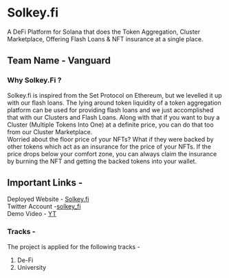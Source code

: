 # Solkey.fi

A DeFi Platform for Solana that does the Token Aggregation, Cluster Marketplace, Offering Flash Loans & NFT insurance at a single place.

## Team Name - Vanguard

### Why Solkey.Fi ?

Solkey.fi is inspired from the Set Protocol on Ethereum, but we levelled it up with our flash loans. The lying around token liquidity of a token aggregation platform can be used for providing flash loans and we just accomplished that with our Clusters and Flash Loans. Along with that if you want to buy a Cluster (Multiple Tokens Into One) at a definite price, you can do that too from our Cluster Marketplace. <br />
Worried about the floor price of your NFTs? What if they were backed by other tokens which act as an insurance for the price of your NFTs. If the price drops below your comfort zone, you can always claim the insurance by burning the NFT and getting the backed tokens into your wallet.

## Important Links - 

Deployed Website - [Solkey.fi](https://solkey-fi-five.vercel.app/) <br />
Twitter Account -[solkey_fi](https://twitter.com/solkey_fi?t=3lZyj-2eOBGrxPRx9n_gTA&s=09) <br />
Demo Video - [YT]() <br />

### Tracks - 

The project is applied for the following tracks - 

1) De-Fi <br />
2) University <br />
